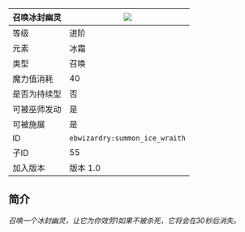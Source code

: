 | 召唤冰封幽灵 |![](https://github.com/Electroblob77/Wizardry/blob/1.12.2/src/main/resources/assets/ebwizardry/textures/spells/summon_ice_wraith.png)|
|---|---|
| 等级 | 进阶 |
| 元素 | 冰霜 |
| 类型 | 召唤 |
| 魔力值消耗 | 40 |
| 是否为持续型 | 否 |
| 可被巫师发动 | 是 |
| 可被施展 | 是 |
| ID | `ebwizardry:summon_ice_wraith` |
| 子ID | 55 |
| 加入版本 | 版本 1.0 |
## 简介
_召唤一个冰封幽灵，让它为你效劳1如果不被杀死，它将会在30秒后消失。_
